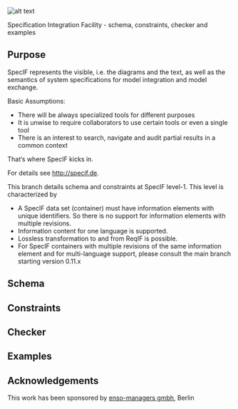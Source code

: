 ![alt text](http://specif.de/files/template/specif-logo.png "SpecIF Open SE Models")

Specification Integration Facility - schema, constraints, checker and examples

## Purpose
SpecIF represents the visible, i.e. the diagrams and the text, as well as the semantics of system specifications for model integration and model exchange.

Basic Assumptions:
- There will be always specialized tools for different purposes
- It is unwise to require collaborators to use certain tools or even a single tool
- There is an interest to search, navigate and audit partial results in a common context

That‘s where SpecIF kicks in.


For details see http://specif.de.

This branch details schema and constraints at SpecIF level-1. This level is characterized by
- A SpecIF data set (container) must have information elements with unique identifiers. So there is no support for information elements with multiple revisions.
- Information content for one language is supported.
- Lossless transformation to and from ReqIF is possible.
- For SpecIF containers with multiple revisions of the same information element and for multi-language support, please consult the main branch starting version 0.11.x

## Schema

## Constraints

## Checker

## Examples

## Acknowledgements
This work has been sponsored by [enso-managers gmbh](http://enso-managers.de), Berlin
